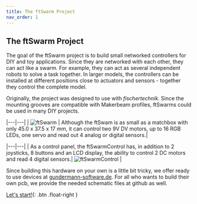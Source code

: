 ```yaml
---
title: The ftSwarm Project
nav_order: 1
---
```

## The ftSwarm Project

The goal of the ftSwarm project is to build small networked controllers for DIY and toy applications. 
Since they are networked with each other, they can act like a swarm. For example, they can act as several independent robots to solve a task together. 
In larger models, the controllers can be installed at different positions close to actuators and sensors - together they control the complete model.

Originally, the project was designed to use with *fischertechnik*. Since the mounting grooves are compatible with Makerbeam profiles, ftSwarms could be used in many DIY projects. 

<style>
td, th {
    border: none!important;
}
</style>

|---|---|
| ![ftSwarm](assets/img/ftSwarm_small.png) | Although the ftSwam is as small as a matchbox with only 45.0 x 37.5 x 17 mm, it can control two 9V DV motors, up to 16 RGB LEDs, one servo and read out 4 analog or digital sensors.|

|---|---|
| As a control panel, the ftSwarmControl has, in addition to 2 joysticks, 8 buttons and an LCD display, the ability to control 2 DC motors and read 4 digital sensors.| ![ftSwarmControl](assets/img/ftSwarmControl_small.png) | 

Since building this hardware on your own is a little bit tricky, we offer ready to use devices at [gundermann-software.de](https://gundermann-software.de/).
For all who wants to build their own pcb, we provide the needed schematic files at github as well.

[Let's start!](../ftSwarm/startReading){: .btn .float-right } 
<br>

